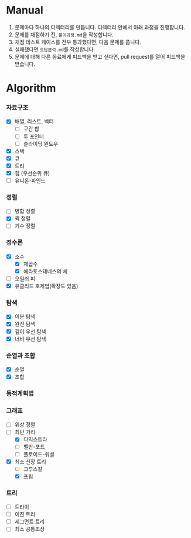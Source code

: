 # Manual

1. 문제마다 하나의 디렉터리를 만듭니다. 디렉터리 안에서 아래 과정을 진행합니다.
2. 문제를 채점하기 전, `풀이과정.md`을 작성합니다.
3. 채점 테스트 케이스를 전부 통과했다면, 다음 문제를 풉니다.
4. 실패했다면 `오답분석.md`를 작성합니다.
5. 문제에 대해 다른 동료에게 피드백을 받고 싶다면, pull request를 열어 피드백을 받습니다.


# Algorithm

### 자료구조
- [x] 배열, 리스트, 벡터
  - [ ] 구간 합
  - [ ] 투 포인터
  - [ ] 슬라이딩 윈도우
- [x] 스택
- [x] 큐
- [x] 트리
- [x] 힙 (우선순위 큐)
- [ ] 유니온-파인드

### 정렬
- [ ] 병합 정렬
- [x] 퀵 정렬
- [ ] 기수 정렬

### 정수론
- [x] 소수
  - [x] 제곱수
  - [x] 에라토스테네스의 체
- [ ] 오일러 피
- [x] 유클리드 호제법(확장도 있음)

### 탐색
- [x] 이분 탐색
- [x] 완전 탐색
- [x] 깊이 우선 탐색
- [x] 너비 우선 탐색

### 순열과 조합
- [x] 순열
- [x] 조합

### 동적계획법

### 그래프
- [ ] 위상 정렬
- [ ] 최단 거리
  - [x] 다익스트라
  - [ ] 벨만-포드
  - [ ] 플로이드-워셜
- [x] 최소 신장 트리
  - [ ] 크루스칼
  - [x] 프림

### 트리
- [ ] 트라이
- [ ] 이진 트리
- [ ] 세그먼트 트리
- [ ] 최소 공통조상
